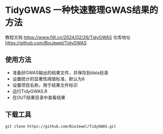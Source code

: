 # TidyGWAS 一种快速整理GWAS结果的方法

教程文档 https://www.filll.cn/2024/02/26/TidyGWAS
仓库地址 https://github.com/BioJewel/TidyGWAS

## 使用方法

- 准备好GWAS输出的结果文件，并保存到data目录
- 设置统计的显著性阈值标准，默认为6
- 设置项目名称，用于结果文件标识
- 运行TidyGWAS.R
- 在OUT结果目录中查看结果

## 下载工具

```
git clone https://github.com/BioJewel/TidyGWAS.git
```

